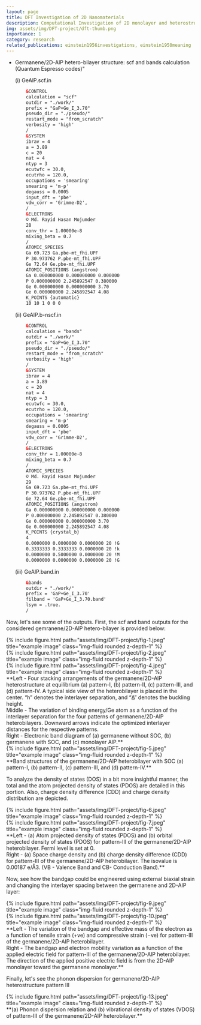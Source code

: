 ```yaml
---
layout: page
title: DFT Investigation of 2D Nanomaterials
description: Computational Investigation of 2D monolayer and heterostructures materials' electronic and optical properties using First-Principles Density Functional Theorem (DFT)
img: assets/img/DFT-project/dft-thumb.png
importance: 1
category: research
related_publications: einstein1956investigations, einstein1950meaning
---
```


* Germanene/2D-AlP hetero-bilayer structure: scf and bands calculation (Quantum Espresso codes)"
  
    (i) GeAlP.scf.in 
    ```html
		&CONTROL
		calculation = "scf"
		outdir = "./work/"
		prefix = "GaP+Ge_I_3.70"
		pseudo_dir = "./pseudo/"
		restart_mode = "from_scratch"
		verbosity = 'high'
		/
		&SYSTEM
		ibrav = 4
		a = 3.89
		c = 20
		nat = 4
		ntyp = 3
		ecutwfc = 30.0,
		ecutrho = 120.0,
		occupations = 'smearing'
		smearing = 'm-p'
		degauss = 0.0005
		input_dft = 'pbe'
		vdw_corr = 'Grimme-D2',
		/
		&ELECTRONS
		© Md. Rayid Hasan Mojumder
		28
		conv_thr = 1.00000e-8
		mixing_beta = 0.7
		/
		ATOMIC_SPECIES
		Ga 69.723 Ga.pbe-mt_fhi.UPF
		P 30.973762 P.pbe-mt_fhi.UPF
		Ge 72.64 Ge.pbe-mt_fhi.UPF
		ATOMIC_POSITIONS (angstrom)
		Ga 0.000000000 0.000000000 0.000000
		P 0.000000000 2.245892547 0.380000
		Ge 0.000000000 0.000000000 3.70
		Ge 0.000000000 2.245892547 4.08
		K_POINTS {automatic}
		10 10 1 0 0 0		
    ```
    (ii) GeAlP.b-nscf.in
    ```html
		&CONTROL
		calculation = "bands"
		outdir = "./work/"
		prefix = "GaP+Ge_I_3.70"
		pseudo_dir = "./pseudo/"
		restart_mode = "from_scratch"
		verbosity = 'high'
		/
		&SYSTEM
		ibrav = 4
		a = 3.89
		c = 20
		nat = 4
		ntyp = 3
		ecutwfc = 30.0,
		ecutrho = 120.0,
		occupations = 'smearing'
		smearing = 'm-p'
		degauss = 0.0005
		input_dft = 'pbe'
		vdw_corr = 'Grimme-D2',
		/
		&ELECTRONS
		conv_thr = 1.00000e-8
		mixing_beta = 0.7
		/
		ATOMIC_SPECIES
		© Md. Rayid Hasan Mojumder
		29
		Ga 69.723 Ga.pbe-mt_fhi.UPF
		P 30.973762 P.pbe-mt_fhi.UPF
		Ge 72.64 Ge.pbe-mt_fhi.UPF
		ATOMIC_POSITIONS (angstrom)
		Ga 0.000000000 0.000000000 0.000000
		P 0.000000000 2.245892547 0.380000
		Ge 0.000000000 0.000000000 3.70
		Ge 0.000000000 2.245892547 4.08
		K_POINTS {crystal_b}
		4
		0.0000000 0.0000000 0.0000000 20 !G
		0.3333333 0.3333333 0.0000000 20 !k
		0.0000000 0.5000000 0.0000000 20 !M
		0.0000000 0.0000000 0.0000000 20 !G	
    ```
    (iii) GeAlP.band.in
    ```html
		&bands
		outdir = "./work/"
		prefix = 'GaP+Ge_I_3.70'
		filband = 'GaP+Ge_I_3.70.band'
		lsym = .true.
		/
    ```

Now, let's see some of the outputs. First, the scf and band outputs for the considered gemranene/2D-AlP hetero-bilayer is provided below:

<div class="row">
    <div class="col-sm mt-3 mt-md-0">
        {% include figure.html path="assets/img/DFT-project/fig-1.jpeg" title="example image" class="img-fluid rounded z-depth-1" %}
    </div>
    <div class="col-sm mt-3 mt-md-0">
        {% include figure.html path="assets/img/DFT-project/fig-2.jpeg" title="example image" class="img-fluid rounded z-depth-1" %}
    </div>
    <div class="col-sm mt-3 mt-md-0">
        {% include figure.html path="assets/img/DFT-project/fig-4.jpeg" title="example image" class="img-fluid rounded z-depth-1" %}
    </div>
</div>
<div class="caption">
**Left - Four stacking arrangements of the germanene/2D-AlP heterostructure at equilibrium (a) pattern-I, (b) pattern-II, (c) pattern-III, and (d) pattern-IV. A typical side view of the heterobilayer is placed in the center. “h” denotes the interlayer separation, and “Δ” denotes the buckling height.<br>
Middle - The variation of binding energy/Ge atom as a function of the interlayer separation for the four patterns of germanene/2D-AlP heterobilayers. Downward arrows indicate the optimized interlayer distances for the respective patterns. <br>
Right - Electronic band diagram of (a) germanene without SOC, (b) germanene with SOC, and (c) monolayer AlP.**
</div>

<div class="row">
    <div class="col-sm mt-3 mt-md-0">
        {% include figure.html path="assets/img/DFT-project/fig-5.jpeg" title="example image" class="img-fluid rounded z-depth-1" %}
    </div>
</div>
<div class="caption">
   **Band structures of the germanene/2D-AlP heterobilayer with SOC (a) pattern-I, (b) pattern-II, (c) pattern-III, and (d) pattern-IV.**
</div>

To analyze the density of states (DOS) in a bit more insightful manner, the total and the atom projected density of states (PDOS) are detailed in this portion. Also, charge density difference (CDD) and charge density distribution are depicted.

<div class="row justify-content-sm-center">
    <div class="col-sm-8 mt-3 mt-md-0">
        {% include figure.html path="assets/img/DFT-project/fig-6.jpeg" title="example image" class="img-fluid rounded z-depth-1" %}
    </div>
    <div class="col-sm-4 mt-3 mt-md-0">
        {% include figure.html path="assets/img/DFT-project/fig-7.jpeg" title="example image" class="img-fluid rounded z-depth-1" %}
    </div>
</div>
<div class="caption">
   **Left - (a) Atom projected density of states (PDOS) and (b) orbital projected density of states (PDOS) for pattern-III of the germanene/2D-AlP heterobilayer. Fermi level is set at 0.<br>
   Right - (a) Space charge density and (b) charge density difference (CDD) for pattern-III of the germanene/2D-AlP heterobilayer. The isovalue is 0.00187 e/Å3. (VB - Valence Band and CB- Conduction Band).**
</div>

Now, see how the bandgap could be engineered using external biaxial strain and changing the interlayer spacing between the germanene and 2D-AlP layer:

<div class="row justify-content-sm-center">
    <div class="col-sm-8 mt-3 mt-md-0">
        {% include figure.html path="assets/img/DFT-project/fig-9.jpeg" title="example image" class="img-fluid rounded z-depth-1" %}
    </div>
    <div class="col-sm-4 mt-3 mt-md-0">
        {% include figure.html path="assets/img/DFT-project/fig-10.jpeg" title="example image" class="img-fluid rounded z-depth-1" %}
    </div>
</div>
<div class="caption">
    **Left - The variation of the bandgap and effective mass of the electron as a function of tensile strain (+ve) and compressive strain (−ve) for pattern-III of the germanene/2D-AlP heterobilayer. <br>
    Right - The bandgap and electron mobility variation as a function of the applied electric field for pattern-III of the germanene/2D-AlP heterobilayer. The direction of the applied positive electric field is from the 2D-AlP monolayer toward the germanene monolayer.**
</div>

Finally, let's see the phonon dispersion for germanene/2D-AlP heterostructure pattern III

<div class="row">
    <div class="col-sm mt-3 mt-md-0">
        {% include figure.html path="assets/img/DFT-project/fig-13.jpeg" title="example image" class="img-fluid rounded z-depth-1" %}
    </div>
</div>
<div class="caption">
    **(a) Phonon dispersion relation and (b) vibrational density of states (VDOS) of pattern-III of the germanene/2D-AlP heterobilayer.**
</div>
<!--- I am commenting out this part. To uncomment discard the html comments notations)
The code is simple.
Just wrap your images with `<div class="col-sm">` and place them inside `<div class="row">` (read more about the <a href="https://getbootstrap.com/docs/4.4/layout/grid/">Bootstrap Grid</a> system).
To make images responsive, add `img-fluid` class to each; for rounded corners and shadows use `rounded` and `z-depth-1` classes.
Here's the code for the last row of images above:

{% raw %}
```html
<div class="row justify-content-sm-center">
    <div class="col-sm-8 mt-3 mt-md-0">
        {% include figure.html path="assets/img/6.jpg" title="example image" class="img-fluid rounded z-depth-1" %}
    </div>
    <div class="col-sm-4 mt-3 mt-md-0">
        {% include figure.html path="assets/img/11.jpg" title="example image" class="img-fluid rounded z-depth-1" %}
    </div>
</div>
```
{% endraw %}
-->


